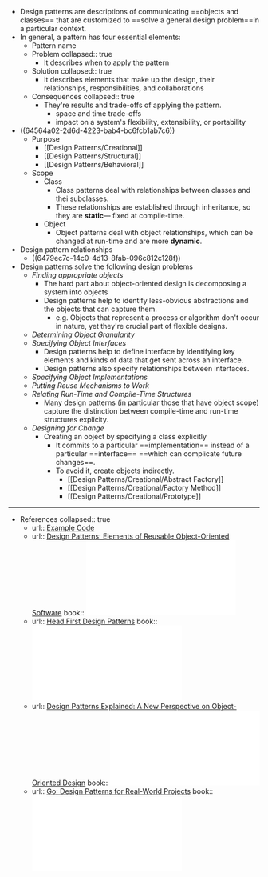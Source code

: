 - Design patterns are descriptions of communicating ==objects and classes== that are customized to ==solve a general design problem==in a particular context.
- In general, a pattern has four essential elements:
    - Pattern name
    - Problem
      collapsed:: true
        - It describes when to apply the pattern
    - Solution
      collapsed:: true
        - It describes elements that make up the design, their relationships, responsibilities, and collaborations
    - Consequences
      collapsed:: true
        - They're results and trade-offs of applying the pattern.
            - space and time trade-offs
            - impact on a system's flexibility, extensibility, or portability
- ((64564a02-2d6d-4223-bab4-bc6fcb1ab7c6))
    - Purpose
        - [[Design Patterns/Creational]]
        - [[Design Patterns/Structural]]
        - [[Design Patterns/Behavioral]]
    - Scope
        - Class
            - Class patterns deal with relationships between classes and thei subclasses.
            - These relationships are established through inheritance, so they are **static**— fixed at compile-time.
        - Object
            - Object patterns deal with object relationships, which can be changed at run-time and are more **dynamic**.
- Design pattern relationships
    - ((6479ec7c-14c0-4d13-8fab-096c812c128f))
- Design patterns solve the following design problems
    - *Finding appropriate objects*
        - The hard part about object-oriented design is decomposing a system into objects
        - Design patterns help to identify less-obvious abstractions and the objects that can capture them.
            - e.g. Objects that represent a process or algorithm don't occur in nature, yet they're crucial part of flexible designs.
    - *Determining Object Granularity*
    - *Specifying Object Interfaces*
        - Design patterns help to define interface by identifying key elements and kinds of data that get sent across an interface.
        - Design patterns also specify relationships between interfaces.
    - *Specifying Object Implementations*
    - *Putting Reuse Mechanisms to Work*
    - *Relating Run-Time and Compile-Time Structures*
        - Many design patterns (in particular those that have object scope) capture the distinction between compile-time and run-time structures explicity.
    - *Designing for Change*
        - Creating an object by specifying a class explicitly
            - It commits to a particular ==implementation== instead of a particular ==interface== ==which can complicate future changes==.
            - To avoid it, create objects indirectly.
                - [[Design Patterns/Creational/Abstract Factory]]
                - [[Design Patterns/Creational/Factory Method]]
                - [[Design Patterns/Creational/Prototype]]
- ---
- References
  collapsed:: true
    - url:: [Example Code](https://github.com/guangxu-li/Go-Design-Patterns)
    - url:: [Design Patterns: Elements of Reusable Object-Oriented Software](https://www.goodreads.com/book/show/85009.Design_Patterns)
      book:: ![Design Patterns_ Elements of Reusable Obje - Erich Gamma.pdf](../assets/Design_Patterns_Elements_of_Reusable_Obje_-_Erich_Gamma_1683366634658_0.pdf)
    - url:: [Head First Design Patterns](https://www.goodreads.com/book/show/58128.Head_First_Design_Patterns)
      book:: ![Head First Design Patterns - Eric Freeman.pdf](../assets/Head_First_Design_Patterns_-_Eric_Freeman_1683366665276_0.pdf)
    - url:: [Design Patterns Explained: A New Perspective on Object-Oriented Design](https://www.goodreads.com/book/show/85021.Design_Patterns_Explained)
      book:: ![Design Patterns Explained_ A New Perspecti - Alan Shalloway.pdf](../assets/Design_Patterns_Explained_A_New_Perspecti_-_Alan_Shalloway_1683366676958_0.pdf)
    - url:: [Go: Design Patterns for Real-World Projects](https://www.goodreads.com/book/show/35469279-go)
      book::  ![Go Design Patterns.pdf](../assets/Go_Design_Patterns.pdf)
